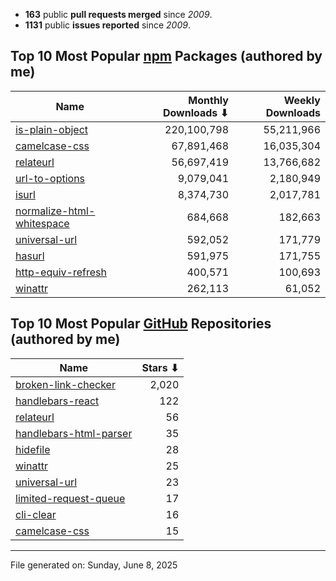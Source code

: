 - **163** public **pull requests merged** since *2009*.
- **1131** public **issues reported** since *2009*.

## Top 10 Most Popular [npm](https://npmjs.com) Packages (authored by me)

| Name | Monthly Downloads ⬇ | Weekly Downloads |
| ---- | -------------------: | ---------------: |
| [is-plain-object](https://www.npmjs.com/package/is-plain-object) | 220,100,798 | 55,211,966 |
| [camelcase-css](https://www.npmjs.com/package/camelcase-css) | 67,891,468 | 16,035,304 |
| [relateurl](https://www.npmjs.com/package/relateurl) | 56,697,419 | 13,766,682 |
| [url-to-options](https://www.npmjs.com/package/url-to-options) | 9,079,041 | 2,180,949 |
| [isurl](https://www.npmjs.com/package/isurl) | 8,374,730 | 2,017,781 |
| [normalize-html-whitespace](https://www.npmjs.com/package/normalize-html-whitespace) | 684,668 | 182,663 |
| [universal-url](https://www.npmjs.com/package/universal-url) | 592,052 | 171,779 |
| [hasurl](https://www.npmjs.com/package/hasurl) | 591,975 | 171,755 |
| [http-equiv-refresh](https://www.npmjs.com/package/http-equiv-refresh) | 400,571 | 100,693 |
| [winattr](https://www.npmjs.com/package/winattr) | 262,113 | 61,052 |

## Top 10 Most Popular [GitHub](https://github.com) Repositories (authored by me)

| Name | Stars ⬇ |
| ---- | -------: |
| [broken-link-checker](https://github.com/stevenvachon/broken-link-checker) | 2,020 |
| [handlebars-react](https://github.com/stevenvachon/handlebars-react) | 122 |
| [relateurl](https://github.com/stevenvachon/relateurl) | 56 |
| [handlebars-html-parser](https://github.com/stevenvachon/handlebars-html-parser) | 35 |
| [hidefile](https://github.com/stevenvachon/hidefile) | 28 |
| [winattr](https://github.com/stevenvachon/winattr) | 25 |
| [universal-url](https://github.com/stevenvachon/universal-url) | 23 |
| [limited-request-queue](https://github.com/stevenvachon/limited-request-queue) | 17 |
| [cli-clear](https://github.com/stevenvachon/cli-clear) | 16 |
| [camelcase-css](https://github.com/stevenvachon/camelcase-css) | 15 |

---
File generated on: Sunday, June 8, 2025
